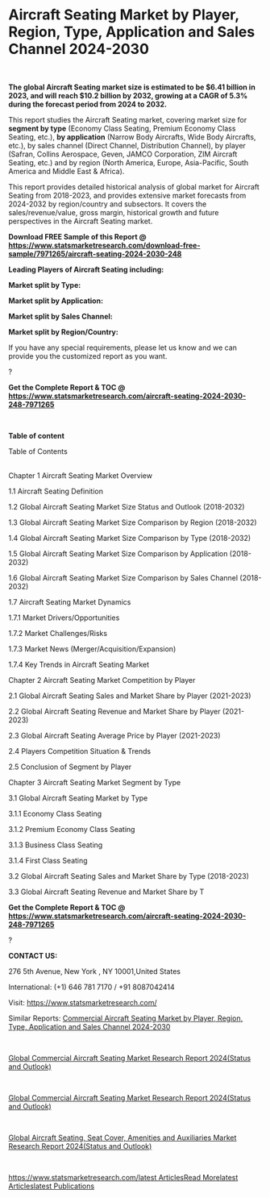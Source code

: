 <h1>Aircraft Seating Market by Player, Region, Type, Application and Sales Channel 2024-2030</h1><br/><p><strong>The global Aircraft Seating market size is estimated to be $6.41 billion in 2023, and will reach $10.2 billion by 2032, growing at a <strong>CAGR</strong> of 5.3% during the forecast period from 2024 to 2032.</strong></p>
 
 
 
 <p>This report studies the Aircraft Seating market, covering market size for <strong>segment by type</strong> (Economy Class Seating, Premium Economy Class Seating, etc.), <strong>by application</strong> (Narrow Body Aircrafts, Wide Body Aircrafts, etc.), by sales channel (Direct Channel, Distribution Channel), by player (Safran, Collins Aerospace, Geven, JAMCO Corporation, ZIM Aircraft Seating, etc.) and by region (North America, Europe, Asia-Pacific, South America and Middle East & Africa).</p>
 
 
 
 <p>This report provides detailed historical analysis of global market for Aircraft Seating from 2018-2023, and provides extensive market forecasts from 2024-2032 by region/country and subsectors. It covers the sales/revenue/value, gross margin, historical growth and future perspectives in the Aircraft Seating market.</p>
 
 
 
 <p><strong>Download FREE Sample of this Report @ <a href="https://www.statsmarketresearch.com/download-free-sample/7971265/aircraft-seating-2024-2030-248">https://www.statsmarketresearch.com/download-free-sample/7971265/aircraft-seating-2024-2030-248</a></strong></p>
 
 
 
 <p><strong>Leading Players of Aircraft Seating including:</strong></p>
 
 
 
 <p><strong>Market split by Type:</strong></p>
 
 
 
 <p><strong>Market split <strong>by Application</strong>:</strong></p>
 
 
 
 <p><strong>Market split by Sales Channel:</strong></p>
 
 
 
 <p><strong>Market split by Region/Country:</strong></p>
 
 
 
 <p>If you have any special requirements, please let us know and we can provide you the customized report as you want.</p>
 
 
 
 <p>? </p>
 
 
 
 <div><b>Get the Complete Report & TOC @ <a href="https://www.statsmarketresearch.com/aircraft-seating-2024-2030-248-7971265">https://www.statsmarketresearch.com/aircraft-seating-2024-2030-248-7971265</a></b></div>
 
 
 
 <p><br />
 
 <b>Table of content</b></p>
 
 
 
 <p>Table of Contents<br />
 
 <br />
 
 Chapter 1 Aircraft Seating Market Overview<br />
 
 1.1 Aircraft Seating Definition<br />
 
 1.2 Global Aircraft Seating Market Size Status and Outlook (2018-2032)<br />
 
 1.3 Global Aircraft Seating Market Size Comparison by Region (2018-2032)<br />
 
 1.4 Global Aircraft Seating Market Size Comparison by Type (2018-2032)<br />
 
 1.5 Global Aircraft Seating Market Size Comparison by Application (2018-2032)<br />
 
 1.6 Global Aircraft Seating Market Size Comparison by Sales Channel (2018-2032)<br />
 
 1.7 Aircraft Seating Market Dynamics<br />
 
 1.7.1 Market Drivers/Opportunities<br />
 
 1.7.2 Market Challenges/Risks<br />
 
 1.7.3 Market News (Merger/Acquisition/Expansion)<br />
 
 1.7.4 Key Trends in Aircraft Seating Market<br />
 
 Chapter 2 Aircraft Seating Market Competition by Player<br />
 
 2.1 Global Aircraft Seating Sales and Market Share by Player (2021-2023)<br />
 
 2.2 Global Aircraft Seating Revenue and Market Share by Player (2021-2023)<br />
 
 2.3 Global Aircraft Seating Average Price by Player (2021-2023)<br />
 
 2.4 Players Competition Situation & Trends<br />
 
 2.5 Conclusion of Segment by Player<br />
 
 Chapter 3 Aircraft Seating Market Segment by Type<br />
 
 3.1 Global Aircraft Seating Market by Type<br />
 
 3.1.1 Economy Class Seating<br />
 
 3.1.2 Premium Economy Class Seating<br />
 
 3.1.3 Business Class Seating<br />
 
 3.1.4 First Class Seating<br />
 
 3.2 Global Aircraft Seating Sales and Market Share by Type (2018-2023)<br />
 
 3.3 Global Aircraft Seating Revenue and Market Share by T</p>
 
 
 
 <div><b>Get the Complete Report & TOC @ <a href="https://www.statsmarketresearch.com/aircraft-seating-2024-2030-248-7971265">https://www.statsmarketresearch.com/aircraft-seating-2024-2030-248-7971265</a></b></div>
 
 
 
 <p>? </p>
 
 
 
 <p><b>CONTACT US:</b><br />
 
 276 5th Avenue, New York , NY 10001,United States<br />
 
 International: (+1) 646 781 7170 / +91 8087042414<br />
 
 Visit: <a href="https://www.statsmarketresearch.com/">https://www.statsmarketresearch.com/</a><br />
 
 Similar Reports: <a href="https://www.statsmarketresearch.com/aircraft-seating-2024-2030-248-7971265">Commercial Aircraft Seating Market by Player, Region, Type, Application and Sales Channel 2024-2030</a><br />
 
 <br />
 
 <a href="https://www.statsmarketresearch.com/aircraft-seating-2024-2030-248-7971265">Global Commercial Aircraft Seating Market Research Report 2024(Status and Outlook)</a><br />
 
 <br />
 
 <a href="https://www.statsmarketresearch.com/aircraft-seating-2024-2030-248-7971265">Global Commercial Aircraft Seating Market Research Report 2024(Status and Outlook)</a><br />
 
 <br />
 
 <a href="https://www.statsmarketresearch.com/aircraft-seating-2024-2030-248-7971265">Global Aircraft Seating, Seat Cover, Amenities and Auxiliaries Market Research Report 2024(Status and Outlook)</a><br />
 
 <br />
 
 <a href="https://gyeongbokgung.com">https://www.statsmarketresearch.com/</a><a href="https://hallyeomaritime.com">latest Articles</a><a href="https://jingwansa.com">Read More</a><a href="https://nguoiviet.jp/">latest Articles</a><a href="https://www.intelmarketresearch.com/">latest Publications</a></p>
